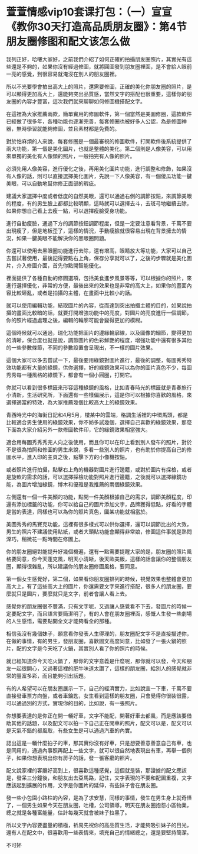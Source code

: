 # 萱萱情感vip10套课打包：（一）宣宣《教你30天打造高品质朋友圈》：第4节 朋友圈修图和配文该怎么做

我列正好，哈嘍大家好，之前我們介紹了如何正確的拍攝朋友圈照片，其實光有這些還是不夠的，如果你沒有經過修圖，就將圓圖發到朋友圈裡面，是不會給人眼前一亮的感覺，到很容易就淹沒在別人的朋友圈裡。

所以不光要學會拍出高大上的照片，還需要修圖，正確的美化你朋友圈的照片，是可以顯得更加高大上，還能夠突出品質感，當然文字的搭配也很重要，這樣你的朋友圈的內容才豐富，這次我們就來聊聊如何修圖機搭配文字。

在這裡為大家推薦兩款，簡單實用的修圖軟件，第一個當然是美圖修圈，這款軟件已經做了很多年，各種功能也逐漸完善，每套修圈也被好多人公認，為是修圖神器，無時學習就能夠修圖，並且素材都是免費的。

對於怕麻煩的人來說，每套修圈是一個最審視的修圖軟件，打開軟件後系統提供了兩大功能，第一個是美化圖片，也就是整體的美化，第二個則是人像美容，可以用來單獨的美化有人像類的照片，一般拍完有人像的照片。

必須先用人像美容，進行優化之後，再用美化圖片功能，進行調整和修飾，如果沒有人像的話，則可以直接選擇美化圖片，先說一下人像美容，有一個傻瓜功能一鍵美眼，可以自動地幫你修正面部的瑕疵。

建議大家選擇中度或者低度的自然美眼，還可以通過右側的調節按鈕，來調節美眼的程度，有的男生臉上都都比較明顯，這時就可以選擇去斗，去斑弓地繼續去除，如果你想自己看上去瘦一點，可以選擇瘦臉受身功能。

進行自動瘦臉，通過下方的調節按鈕調節程度，但是一定要注意看背景，千萬不要出現瘦了，但是地板歪了，這樣的情況，手動瘦臉就很容易出現在背景擁去的情況，如果一鍵美眼不能解決你的黑眼圈問題。

你還可以使用去黑眼圈功能進行去除，還有增高，眼睛放大等功能，大家可以自己去嘗試著使用，最後記得要點右上角，保存分享就可以了，之後的步驟就是美化圖片，介入修圖介面，首先你點開智能優化。

裡面提供了各種自動的修圖選項，包括美食進步風景等等，可以根據你的照片，來進行選擇優化，非常的方便，最後出來的效果也是非常的高大上，如果你的畫面內容比較砸亂，或者是拍攝的主體，在畫面中比較小的話。

就可以使用編輯功能，結取圖片的內容，從而達到突出拍攝主體的目的，如果說拍攝的畫面比較暗的話，就要打開增強功能中的亮度，對圖片的亮度進行一個調節，你的照片經過處理之後，編輯的輪廓可能會變得更加的模糊。

這個時候就可以通過，瑞化功能把圖片的邊緣輪廓線，以及圖像的細節，變得更加的清晰，保合度也就是說，調節圖片的色彩鮮艷的程度，增強功能中還有很多其他的一些參數條節，不同的參數設置會呈現出，不一樣的圖片效果。

這個大家可以多去嘗試一下，最後要用綠鏡對圖片進行，最後的調整，每圖秀秀特效功能都有大量的綠鏡，供你選擇，好的綠鏡效果可以為你的圖片真色不少，每圖秀秀每一種風格的綠鏡下，都會有一個小圓圈，打開它。

你就可以看到很多標籤來形容這種綠鏡的風格，比如青春時光的標籤就是青春旅行小清新，生活研究所，下面還有一些樣偏展示，這是你可以根據你喜歡的風格，來選擇適當的特效，為大家推薦幾個比較高大上的綠鏡效果。

青西時光中的海街日記和4月5月，樓某中的雲端，格調生活裡的中環馬頭，都是比較適合男生使用的綠鏡效果，你不妨多試幾個，選擇自己喜歡的綠鏡效果，那麼下面為大家介紹另外一款修圖軟件印，它的綠鏡效果相當強大。

適合用每圖秀秀秀完人向之後使用，而且你可以在印上看到別人發布的照片，對於不是很為拍照和修圖的男生來說，多看一些別人的照片，也有助於你提高自己的修圖水平，進入印的主頁之後，點擊下方的小像機按鈕。

或者照片進行拍攝，點擊右上角的機器對圖片進行邊籍，或對於圖片有採檢，或者是旋軟的需求的話，可以選擇採檢功能對照片進行邊籍，之後就可以選擇綠鏡功能，為圖片增加綠鏡，博木和優雅是我推薦的兩個綠鏡效果。

左側還有一個一件美顏的功能，點開一件美顏根據自己的需求，調節美顏程度，印還有添加標籤的功能，你可以給自己的圖片添加文字，品牌獲得低點，好看的字體是當的表達，同樣也可以為你的照片真色，圖某功能就相當於。

美圖秀秀的馬賽克功能，這裡有很多樣式可以供你選擇，還可以調節比出的大效，男生的照片不建議使用貼紙，或者大頭貼功能會顯得非常娘，修圖這件事就是熟悶深巧，稍微花一點時間在修圖上。

你的朋友圈絕對能提升好幾個機遍，還有一點需要提醒大家的是，朋友圈的照片風格要同意，你今天蓬克風，明天小清晰，後天歐美飯，這樣的話會讓你的整個朋友圈，顯得很雜亂，所以建議你的朋友圈修圖風格，要同意。

第一個女生感覺好，第二個，如果看你朋友圈排列的時候，視覺效果也整體會更加高大上，有了這些高大上的圖片，你還需要文字來進行搭配，很多人的朋友圈，要麼就只是圖片，要麼就只是文字，前者會讓人看上去。

感覺你的朋友圈很不豐滿，只有文字呢，又過讓人感覺看不下去，發圖片的時候一定要配文字，而且語言要簡潔明了，有的人會在朋友圈裡面，感慨人生發一些劇場的人生感悟，需要點開全文才能夠看全的那種。

相信我沒有幾個妹子，願意看你發表人生得理的，朋友圈配文字不是直接描述你，在做的事情，有的男生，發朋友圈，喜歡圖文高度同意，比如發了一張火鍋的照片，配的文字是今天吃了火鍋，其實別人看了你的照片的時候。

就已經知道你今天吃火鍋了，那你的文字意義是什麼呢，那你就可以發，今天和朋友一起很開心，又過著這裡的肥牛味道太讚了，這樣的朋友圈，給別人的感覺就非常的豐富多彩，而且能夠引出話題。

有的人希望可以在朋友圈展示一下，自己的經濟實力，比如說宣一下車，千萬不要直接發車票方向盤，或者車鑰匙，女生看到這樣的朋友圈，只會覺得你很裝很露，可以通過別的方式，實現你的目的，比如說，有一張照片。

你想要表達的是你正在開一輛好車，文字不能配，開著好車去都風，而是應該要借助其他的話題，以及配文可以拍一下自己正在開車的照片，配文可以是，配文可以是天氣不錯的都風取，有些女生是可以通過汽車的內實。

認出這是一輛什麼拍子的車，那其實你沒有好車，只是想要善意善意自己有車，也是同用的，通過內事照再配上一些文字，就可以很自然地表現出有車，再舉一個例子，如果你想表現出你有房子的話，發一張客廳的照片。

配文說家裡的客廳好高到上，很喜歡這種感覺，這個就是裝，那證據的配文應該是，發呆三分鐘後，和朋友出去亞馬路，記住，文字表現的不要和配圖重複，文字應該起到擴展的作用，文字是你圖片的延伸，有些妹子會在朋友圈。

發一些小包園小路柱的內容，是為了求安慧，同樣的事情，發生在男生身上就奇怪了，一個男生如果今天在朋友圈，吐槽，公司領導，明天在朋友圈抱怨小區物業，總之就是各種富能量，估計每幾天就會被妹子拉黑了。

所以文字內容要盡量的積極，祈禺先祝你的高品質生活，才能夠吸引妹子的目光，還有人在配文中，很喜歡用一些表情來，填充自己的情緒總之，還是要堅持簡潔。

不可妚